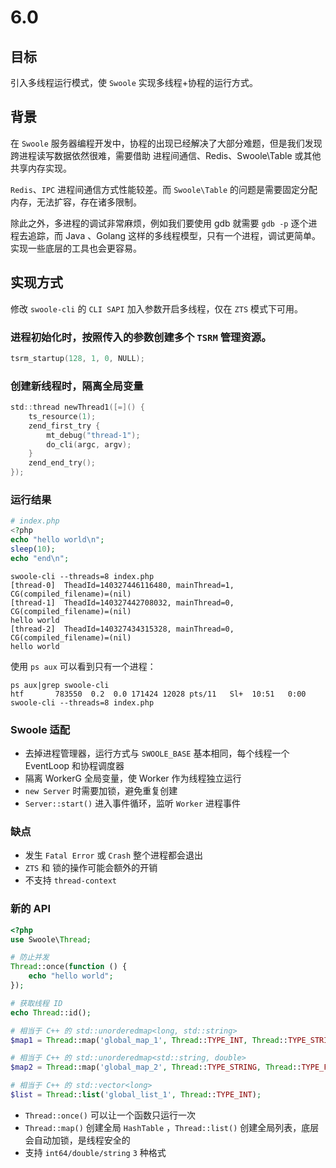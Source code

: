 # 6.0 

## 目标

引入多线程运行模式，使 `Swoole` 实现多线程+协程的运行方式。

## 背景
在 `Swoole` 服务器编程开发中，协程的出现已经解决了大部分难题，但是我们发现跨进程读写数据依然很难，需要借助 进程间通信、Redis、Swoole\Table 或其他共享内存实现。

`Redis`、`IPC` 进程间通信方式性能较差。而 `Swoole\Table` 的问题是需要固定分配内存，无法扩容，存在诸多限制。

除此之外，多进程的调试非常麻烦，例如我们要使用 gdb 就需要 `gdb -p` 逐个进程去追踪，而 Java 、Golang 这样的多线程模型，只有一个进程，调试更简单。实现一些底层的工具也会更容易。

## 实现方式
修改 `swoole-cli` 的 `CLI SAPI` 加入参数开启多线程，仅在 `ZTS` 模式下可用。

### 进程初始化时，按照传入的参数创建多个 `TSRM` 管理资源。
```c
tsrm_startup(128, 1, 0, NULL);
```
### 创建新线程时，隔离全局变量

```c
std::thread newThread1([=]() {
    ts_resource(1);
    zend_first_try {
        mt_debug("thread-1");
        do_cli(argc, argv);
    }
    zend_end_try();
});
```

### 运行结果

```php
# index.php
<?php
echo "hello world\n";
sleep(10);
echo "end\n";
```

```shell
swoole-cli --threads=8 index.php
[thread-0]	TheadId=140327446116480, mainThread=1, CG(compiled_filename)=(nil)
[thread-1]	TheadId=140327442708032, mainThread=0, CG(compiled_filename)=(nil)
hello world
[thread-2]	TheadId=140327434315328, mainThread=0, CG(compiled_filename)=(nil)
hello world
```

使用 `ps aux` 可以看到只有一个进程：
```shell
ps aux|grep swoole-cli
htf       783550  0.2  0.0 171424 12028 pts/11   Sl+  10:51   0:00 swoole-cli --threads=8 index.php
```

### Swoole 适配
- 去掉进程管理器，运行方式与 `SWOOLE_BASE` 基本相同，每个线程一个 EventLoop 和协程调度器
- 隔离 WorkerG 全局变量，使 Worker 作为线程独立运行
- `new Server` 时需要加锁，避免重复创建
- `Server::start()` 进入事件循环，监听 `Worker` 进程事件

### 缺点
- 发生 `Fatal Error` 或 `Crash` 整个进程都会退出
- `ZTS` 和 锁的操作可能会额外的开销
- 不支持 `thread-context`

### 新的 API 
```php
<?php
use Swoole\Thread;

# 防止并发
Thread::once(function () {
    echo "hello world";
});

# 获取线程 ID
echo Thread::id();

# 相当于 C++ 的 std::unorderedmap<long, std::string>
$map1 = Thread::map('global_map_1', Thread::TYPE_INT, Thread::TYPE_STRING); 

# 相当于 C++ 的 std::unorderedmap<std::string, double>
$map2 = Thread::map('global_map_2', Thread::TYPE_STRING, Thread::TYPE_FLOAT);

# 相当于 C++ 的 std::vector<long>
$list = Thread::list('global_list_1', Thread::TYPE_INT);
```

- `Thread::once()` 可以让一个函数只运行一次
- `Thread::map()` 创建全局 `HashTable` ，`Thread::list()` 创建全局列表，底层会自动加锁，是线程安全的
- 支持 `int64/double/string` `3` 种格式




